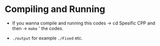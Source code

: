 # Compiling and Running

* If you wanna compile and running this codes -> cd Spesific CPP and then -> `make` ' the codes.

* `./output` for example `./Fixed` etc.
